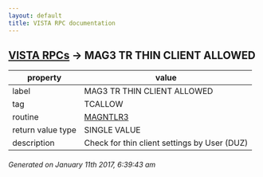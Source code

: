 ```yaml
---
layout: default
title: VISTA RPC documentation
---
```




## [VISTA RPCs](TableOfContent.md) &#8594; MAG3 TR THIN CLIENT ALLOWED 

 property | value 
--- | --- 
 label | MAG3 TR THIN CLIENT ALLOWED
 tag | TCALLOW
 routine | [MAGNTLR3](http://code.osehra.org/dox/Routine_MAGNTLR3_source.html)
 return value type | SINGLE VALUE
 description | Check for thin client settings by User (DUZ)




 ###### Generated on January 11th 2017, 6:39:43 am